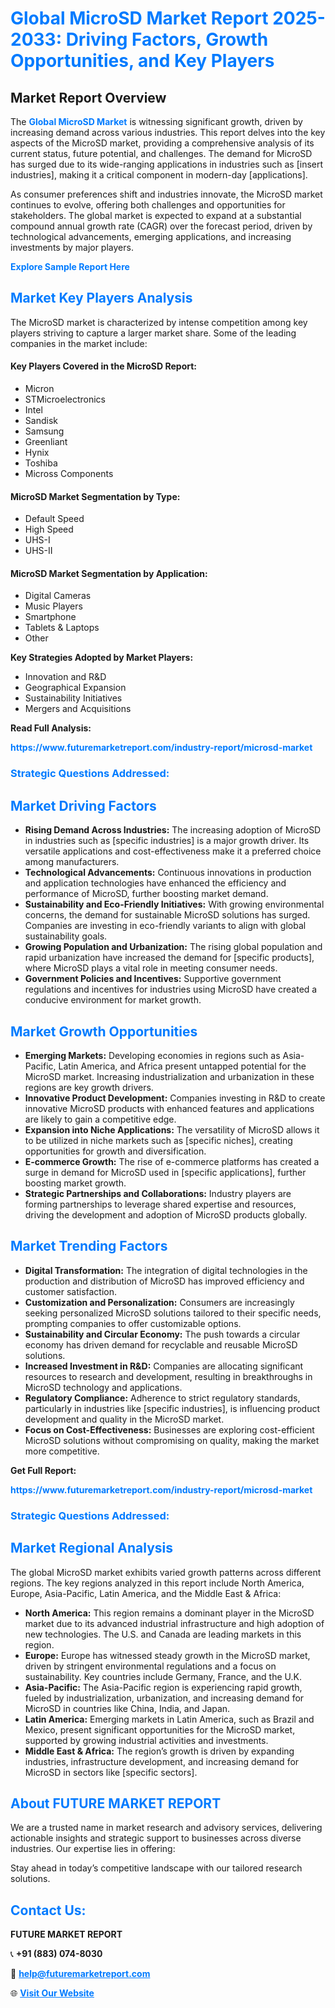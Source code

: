 <h1 style="color: #007BFF;">Global MicroSD Market Report 2025-2033: Driving Factors, Growth Opportunities, and Key Players</h1>

<section id="overview">
<h2>Market Report Overview</h2>
<p>The <a href="https://www.futuremarketreport.com/industry-report/microsd-market" style="color: #007BFF; text-decoration: none;"><strong>Global MicroSD Market</strong></a> is witnessing significant growth, driven by increasing demand across various industries. This report delves into the key aspects of the MicroSD market, providing a comprehensive analysis of its current status, future potential, and challenges. The demand for MicroSD has surged due to its wide-ranging applications in industries such as [insert industries], making it a critical component in modern-day [applications].</p>
<p>As consumer preferences shift and industries innovate, the MicroSD market continues to evolve, offering both challenges and opportunities for stakeholders. The global market is expected to expand at a substantial compound annual growth rate (CAGR) over the forecast period, driven by technological advancements, emerging applications, and increasing investments by major players.</p>
</section>

<section id="overview">
<p><a href="https://www.futuremarketreport.com/request-sample/reportId=76092" style="color: #007BFF; text-decoration: none;"><strong>Explore Sample Report Here</strong></a></p>
</section>

<section id="key-players">
<h2 style="color: #007BFF;">Market Key Players Analysis</h2>
<p>The MicroSD market is characterized by intense competition among key players striving to capture a larger market share. Some of the leading companies in the market include:</p>
<h4>Key Players Covered in the MicroSD Report:</h4>
<ul><li>Micron</li><li>STMicroelectronics</li><li>Intel</li><li>Sandisk</li><li>Samsung</li><li>Greenliant</li><li>Hynix</li><li>Toshiba</li><li>Micross Components</li></ul>
<h4>MicroSD Market Segmentation by Type:</h4>
<ul><li>Default Speed</li><li>High Speed</li><li>UHS-I</li><li>UHS-II</li></ul>

<h4>MicroSD Market Segmentation by Application:</h4>
<ul><li>Digital Cameras</li><li>Music Players</li><li>Smartphone</li><li>Tablets &amp; Laptops</li><li>Other</li></ul>
<p><strong>Key Strategies Adopted by Market Players:</strong></p>
<ul>
<li>Innovation and R&D</li>
<li>Geographical Expansion</li>
<li>Sustainability Initiatives</li>
<li>Mergers and Acquisitions</li>
</ul>
</section>

<section>
<p><strong>Read Full Analysis: </strong></p><a href="https://www.futuremarketreport.com/industry-report/microsd-market" style="color: #007BFF; text-decoration: none;"><strong>https://www.futuremarketreport.com/industry-report/microsd-market</strong></a>
<h3 style="color: #007BFF;">Strategic Questions Addressed:</h3>
</section>

<section id="driving-factors">
<h2 style="color: #007BFF;">Market Driving Factors</h2>
<ul>
<li><strong>Rising Demand Across Industries:</strong> The increasing adoption of MicroSD in industries such as [specific industries] is a major growth driver. Its versatile applications and cost-effectiveness make it a preferred choice among manufacturers.</li>
<li><strong>Technological Advancements:</strong> Continuous innovations in production and application technologies have enhanced the efficiency and performance of MicroSD, further boosting market demand.</li>
<li><strong>Sustainability and Eco-Friendly Initiatives:</strong> With growing environmental concerns, the demand for sustainable MicroSD solutions has surged. Companies are investing in eco-friendly variants to align with global sustainability goals.</li>
<li><strong>Growing Population and Urbanization:</strong> The rising global population and rapid urbanization have increased the demand for [specific products], where MicroSD plays a vital role in meeting consumer needs.</li>
<li><strong>Government Policies and Incentives:</strong> Supportive government regulations and incentives for industries using MicroSD have created a conducive environment for market growth.</li>
</ul>
</section>

<section id="growth-opportunities">
<h2 style="color: #007BFF;">Market Growth Opportunities</h2>
<ul>
<li><strong>Emerging Markets:</strong> Developing economies in regions such as Asia-Pacific, Latin America, and Africa present untapped potential for the MicroSD market. Increasing industrialization and urbanization in these regions are key growth drivers.</li>
<li><strong>Innovative Product Development:</strong> Companies investing in R&D to create innovative MicroSD products with enhanced features and applications are likely to gain a competitive edge.</li>
<li><strong>Expansion into Niche Applications:</strong> The versatility of MicroSD allows it to be utilized in niche markets such as [specific niches], creating opportunities for growth and diversification.</li>
<li><strong>E-commerce Growth:</strong> The rise of e-commerce platforms has created a surge in demand for MicroSD used in [specific applications], further boosting market growth.</li>
<li><strong>Strategic Partnerships and Collaborations:</strong> Industry players are forming partnerships to leverage shared expertise and resources, driving the development and adoption of MicroSD products globally.</li>
</ul>
</section>

<section id="trending-factors">
<h2 style="color: #007BFF;">Market Trending Factors</h2>
<ul>
<li><strong>Digital Transformation:</strong> The integration of digital technologies in the production and distribution of MicroSD has improved efficiency and customer satisfaction.</li>
<li><strong>Customization and Personalization:</strong> Consumers are increasingly seeking personalized MicroSD solutions tailored to their specific needs, prompting companies to offer customizable options.</li>
<li><strong>Sustainability and Circular Economy:</strong> The push towards a circular economy has driven demand for recyclable and reusable MicroSD solutions.</li>
<li><strong>Increased Investment in R&D:</strong> Companies are allocating significant resources to research and development, resulting in breakthroughs in MicroSD technology and applications.</li>
<li><strong>Regulatory Compliance:</strong> Adherence to strict regulatory standards, particularly in industries like [specific industries], is influencing product development and quality in the MicroSD market.</li>
<li><strong>Focus on Cost-Effectiveness:</strong> Businesses are exploring cost-efficient MicroSD solutions without compromising on quality, making the market more competitive.</li>
</ul>
</section>

<section>
<p><strong>Get Full Report: </strong></p><a href="https://www.futuremarketreport.com/industry-report/microsd-market" style="color: #007BFF; text-decoration: none;"><strong>https://www.futuremarketreport.com/industry-report/microsd-market</strong></a>
<h3 style="color: #007BFF;">Strategic Questions Addressed:</h3>
</section>


<section id="regional-analysis">
<h2 style="color: #007BFF;">Market Regional Analysis</h2>
<p>The global MicroSD market exhibits varied growth patterns across different regions. The key regions analyzed in this report include North America, Europe, Asia-Pacific, Latin America, and the Middle East & Africa:</p>
<ul>
<li><strong>North America:</strong> This region remains a dominant player in the MicroSD market due to its advanced industrial infrastructure and high adoption of new technologies. The U.S. and Canada are leading markets in this region.</li>
<li><strong>Europe:</strong> Europe has witnessed steady growth in the MicroSD market, driven by stringent environmental regulations and a focus on sustainability. Key countries include Germany, France, and the U.K.</li>
<li><strong>Asia-Pacific:</strong> The Asia-Pacific region is experiencing rapid growth, fueled by industrialization, urbanization, and increasing demand for MicroSD in countries like China, India, and Japan.</li>
<li><strong>Latin America:</strong> Emerging markets in Latin America, such as Brazil and Mexico, present significant opportunities for the MicroSD market, supported by growing industrial activities and investments.</li>
<li><strong>Middle East & Africa:</strong> The region’s growth is driven by expanding industries, infrastructure development, and increasing demand for MicroSD in sectors like [specific sectors].</li>
</ul>
</section>

<footer>
<h2 style="color: #007BFF;">About FUTURE MARKET REPORT</h2>
<p>We are a trusted name in market research and advisory services, delivering actionable insights and strategic support to businesses across diverse industries. Our expertise lies in offering:</p>

<p>Stay ahead in today’s competitive landscape with our tailored research solutions.</p>

<h2 style="color: #007BFF;">Contact Us:</h2>
<p><strong>FUTURE MARKET REPORT</strong></p>
<p>📞 <strong>+91 (883) 074-8030</strong></p>
<p>📧 <strong><a href="mailto:help@futuremarketreport.com" style="color: #007BFF;">help@futuremarketreport.com</a></strong></p>
<p>🌐 <strong><a href="https://www.futuremarketreport.com/" style="color: #007BFF;">Visit Our Website</a></strong></p>
</footer>